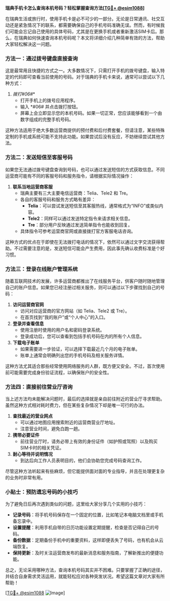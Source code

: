 **瑞典手机卡怎么查询本机号码？轻松掌握查询方法[[TG💪+ @esim1088](https://t.me/s/esim1088)]**

在瑞典生活或旅行时，使用手机卡是必不可少的一部分。无论是日常通讯、社交互动还是紧急情况下的联系，都需要确保自己的手机号码准确无误。然而，有时候我们可能会忘记自己使用的具体号码，尤其是在更换手机或者重新激活SIM卡后。那么，在瑞典如何快速查询本机号码呢？本文将详细介绍几种简单有效的方法，帮助大家轻松解决这一问题。

### 方法一：通过拨号键盘直接查询

这是最常用且快捷的方式之一。大多数情况下，只需打开手机的拨号键盘，输入特定的代码即可查看当前使用的号码。对于瑞典的手机卡来说，通常可以尝试以下几种方式：

1. **拨打*#06#**
   - 打开手机上的拨号应用程序。
   - 输入 *#06# 并点击拨打按钮。
   - 屏幕上会立即显示您的本机号码。如果一切正常，您应该能够看到一个由数字组成的完整手机号码。

这种方法适用于绝大多数运营商提供的预付费和后付费套餐，但请注意，某些特殊定制的手机或系统可能不支持此功能。如果尝试后没有反应，不妨继续尝试其他方法。

### 方法二：发送短信至客服号码

如果您无法通过拨号键盘查询到号码，也可以通过发送短信的方式获取信息。不同运营商可能有不同的客服号码和服务指令，请根据实际情况操作：

1. **联系当地运营商客服**
   - 瑞典主要有三大主要电信运营商：Telia、Tele2 和 Tre。
   - 各自的客服号码和服务方式略有差异：
     - **Telia**：可以尝试发送短信至其客服热线，通常格式为“INFO”或类似内容。
     - **Tele2**：同样可以通过发送特定指令来请求相关信息。
     - **Tre**：部分用户反映通过发送简单指令也能收到回复。
   - 具体指令可参考运营商官网或直接拨打官方客服电话咨询。

这种方式的优点在于即使在无法拨打电话的情况下，依然可以通过文字交流获得帮助。不过需要注意的是，发送短信可能会产生费用，因此事先确认收费标准是个好习惯。

### 方法三：登录在线账户管理系统

随着互联网技术的发展，许多运营商都推出了在线服务平台，供客户随时随地管理自己的账户信息。如果您已经注册过相关服务，则可以通过以下步骤找到自己的号码：

1. **访问运营商官网**
   - 访问对应运营商的官方网站（如 Telia、Tele2 或 Tre）。
   - 在首页找到“我的账户”或“个人中心”的入口。
2. **登录并查看信息**
   - 使用注册时使用的用户名和密码登录系统。
   - 登录成功后，您可以查看到包括手机号码在内的所有个人信息。
3. **下载电子账单**
   - 如果需要进一步验证，可以选择下载最近几个月的电子账单。
   - 账单上通常会明确列出您的手机号码及相关服务详情。

这种方法尤其适合那些经常使用网络服务的人群，既方便又安全。不过，首次使用前可能需要完成身份验证流程，以确保账户的安全性。

### 方法四：直接前往营业厅咨询

当上述方法均未能解决问题时，最后的选择就是亲自前往附近的营业厅寻求帮助。虽然这种方式相对耗时费力，但在某些复杂情况下却是唯一可行的办法。

1. **查找最近的营业网点**
   - 可以通过地图应用搜索附近的运营商营业厅地址。
   - 注意营业时间，避免白跑一趟。
2. **携带必要证件**
   - 前往营业厅时，请务必带上有效的身份证件（如护照或驾照）以及购买SIM卡时的相关凭证。
3. **耐心等待并说明情况**
   - 到达后向工作人员表明目的，他们会协助您完成号码查询工作。

尽管这种方法听起来有些麻烦，但它能提供面对面的专业指导，并且在处理更复杂的业务时非常有用。

### 小贴士：预防遗忘号码的小技巧

为了避免日后再次遇到类似的问题，这里给大家分享几个实用的小技巧：

- **记录号码**：将手机号码保存在一个固定的位置，比如笔记本电脑文档里或手机备忘录中。
- **设置提醒**：利用手机自带的日历功能设置定期提醒，检查是否记得自己的号码。
- **备份数据**：定期备份手机中的重要资料，这样即便丢失了号码，也有机会从云端恢复。
- **保持更新**：及时关注运营商发布的最新消息和服务指南，了解新推出的便捷功能。

总之，无论采用哪种方法，查询本机号码其实并不困难。只要掌握了正确的途径，并结合自身需求灵活运用，就能轻松应对各种突发状况。希望这篇文章对大家有所帮助！

[[TG💪+ @esim1088](https://t.me/s/esim1088) ![Image](https://i.postimg.cc/4NQfJmqS/Snipaste-2025-05-13-00-14-12.png)]